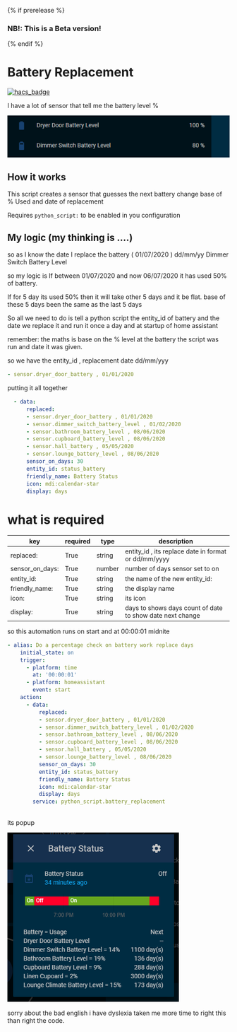 {% if prerelease %}
### NB!: This is a Beta version!
{% endif %}
# Battery Replacement

[![hacs_badge](https://img.shields.io/badge/HACS-Default-orange.svg?style=for-the-badge)](https://github.com/custom-components/hacs)

I have a lot of sensor that tell me the battery level % 

![battery](https://github.com/MYLE-01/battery_replacement/blob/master/img/battery_level.PNG)


## How it works
This script creates a sensor that guesses the next battery change base of % Used and date of replacement

Requires `python_script:` to be enabled in you configuration


## My logic (my thinking is ....)
so as I know the date I replace the battery ( 01/07/2020 ) dd/mm/yy  Dimmer Switch Battery Level

so my logic is
If between 01/07/2020 and now 06/07/2020 it has used 50% of battery.

If for 5 day its used 50% then it will take other 5 days and it be flat. base of these 5 days been the same as the last 5 days 

So all we need to do is tell a python script the entity_id of battery and the date we replace it 
and run it once a day and at startup of home assistant

remember: the maths is base on the % level at the battery the script was run and date it was given.
 
so we have the entity_id , replacement date dd/mm/yyy
```yaml
- sensor.dryer_door_battery , 01/01/2020
```

putting it all together

```yaml
  - data:
      replaced:
      - sensor.dryer_door_battery , 01/01/2020
      - sensor.dimmer_switch_battery_level , 01/02/2020
      - sensor.bathroom_battery_level , 08/06/2020
      - sensor.cupboard_battery_level , 08/06/2020
      - sensor.hall_battery , 05/05/2020
      - sensor.lounge_battery_level , 08/06/2020
      sensor_on_days: 30
      entity_id: status_battery
      friendly_name: Battery Status 
      icon: mdi:calendar-star
      display: days
```

# what is required

key | required | type | description
-- | -- | -- | --
replaced: | True | string | entity_id , its replace date in format or dd/mm/yyyy 
sensor_on_days: | True |number| number of days sensor set to on
entity_id: |True|string| the name of the new entity_id:
friendly_name:| True| string|the display name
icon: | True | string | its icon 
display: | True | string | days to shows days count of date to show date next change


so this automation runs on start and at 00:00:01 midnite

```yaml
- alias: Do a percentage check on battery work replace days
    initial_state: on
    trigger:
      - platform: time
        at: '00:00:01'
      - platform: homeassistant
        event: start
    action:
      - data:
          replaced:
          - sensor.dryer_door_battery , 01/01/2020
          - sensor.dimmer_switch_battery_level , 01/02/2020
          - sensor.bathroom_battery_level , 08/06/2020
          - sensor.cupboard_battery_level , 08/06/2020
          - sensor.hall_battery , 05/05/2020
          - sensor.lounge_battery_level , 08/06/2020
          sensor_on_days: 30
          entity_id: status_battery
          friendly_name: Battery Status 
          icon: mdi:calendar-star
          display: days
        service: python_script.battery_replacement
        
```        

its popup

![battery](https://github.com/MYLE-01/battery_replacement/blob/master/img/popup.PNG)


sorry about the bad english i have dyslexia taken me more time to right this than right the code.

